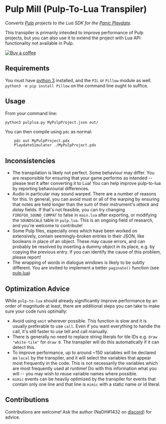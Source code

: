 # Pulp Mill (Pulp-To-Lua Transpiler)

*Converts [Pulp](https://play.date/pulp/) projects to the Lua SDK for the [Panic Playdate](https://play.date/).*

This transpiler is primarily intended to improve performance of Pulp projects, but you can also use it to extend the project with Lua API functionality not available in Pulp.

[![Buy a coffee](https://www.buymeacoffee.com/assets/img/custom_images/yellow_img.png)](https://www.buymeacoffee.com/NaOH)

## Requirements

You must have [python 3](https://www.python.org/) installed, and the `PIL` or `Pillow` module as well. `python3 -m pip install Pillow` on the command line ought to suffice.

## Usage

From your command line:

`python3 pulplua.py MyPulpProject.json out/`

You can then compile using `pdc` as normal:

```bash
    pdc out MyPulpProject.pdx
    PlaydateSimulator ./MyPulpProject.pdx
```

## Inconsistencies

- The transpilation is likely not perfect. Some behaviour may differ. You are responsible for ensuring that your game performs as intended -- please test it after converting it to Lua! You can help improve pulp-to-lua by reporting behaviourial differences.
- Audio in particular may sound warped. There are a number of reasons for this. In general, you can avoid must or all of the warping by ensuring that notes are held longer than the sum of their instrument's *attack* and *delay* fields. If that's not feasible, you can try changing `FIREFOX_SOUND_COMPAT` to false in `main.lua` after exporting, or modifying the `SOUNDSCALE` table in `pulp.lua`. This is an ongoing field of research, and you're welcome to contribute!
- Some Pulp files, especially ones which have been worked on extensively, contain seemingly-broken entries in their JSON, like booleans in place of an object. These may cause errors, and can probably be resolved by inserting a dummy object in its place, e.g. by copying the previous entry. If you can identify the cause of this problem, please report!
- The wrapping of words in dialogue windows is likely to be subtly different. You are invited to implement a better `paginate()` function (see [pulp.lua](./pulp.lua#paginate))

## Optimization Advice

While `pulp-to-lua` should already significantly improve performance by an order of magnitude at least, there are additional steps you can take to make sure your code runs optimally:

- Avoid using `emit` wherever possible. This function is slow and it is usually preferable to use `call`. Even if you want everything to handle the call, it's still faster to use tell and call manually.
- There is generally no need to replace string literals for tile IDs e.g. `draw "white-tile"` for `draw 0`. The transpiler will do this automatically if it can detect this.
- To improve performance, up to around ~150 variables will be declared as `local` by the transpiler, and it will select the variables that appear most frequently in the code. This is not necessarily the variables which are most frequently used at runtime! Do with this information what you will -- you may wish to reuse variable names where possible.
- `mimic` events can be heavily optimized by the transpiler for events that contain only one line and that line is `mimic` with a static name or id literal.

## Contributions

Contributions are welcome! Ask the author (NaOH#1432 on [discord](https://discord.gg/VNVQHSS49U)) for advice.

